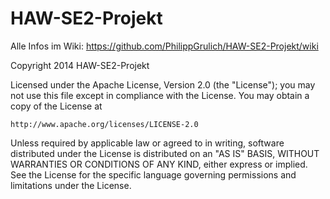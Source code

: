 HAW-SE2-Projekt
===============

Alle Infos im Wiki:
https://github.com/PhilippGrulich/HAW-SE2-Projekt/wiki



Copyright 2014 HAW-SE2-Projekt

Licensed under the Apache License, Version 2.0 (the "License");
you may not use this file except in compliance with the License.
You may obtain a copy of the License at

    http://www.apache.org/licenses/LICENSE-2.0

Unless required by applicable law or agreed to in writing, software
distributed under the License is distributed on an "AS IS" BASIS,
WITHOUT WARRANTIES OR CONDITIONS OF ANY KIND, either express or implied.
See the License for the specific language governing permissions and
limitations under the License.
